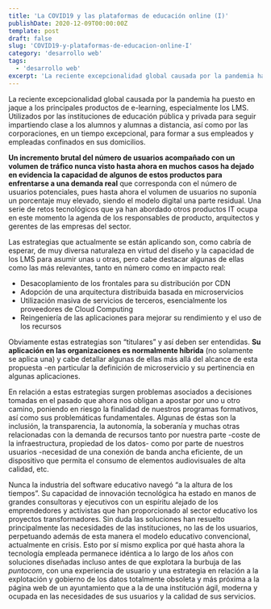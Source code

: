 ```yaml
---
title: 'La COVID19 y las plataformas de educación online (I)'
publishDate: 2020-12-09T00:00:00Z
template: post
draft: false
slug: 'COVID19-y-plataformas-de-educacion-online-I'
category: 'desarrollo web'
tags:
  - 'desarrollo web'
excerpt: 'La reciente excepcionalidad global causada por la pandemia ha puesto en jaque a los principales productos de e-learning, especialmente los LMS. Utilizados por las instituciones de educación pública y privada para seguir impartiendo clase a los alumnos y alumnas a distancia, así como por las corporaciones, en un tiempo excepcional, para formar a sus empleados y empleadas confinados en sus domicilios.'
---
```


La reciente excepcionalidad global causada por la pandemia ha puesto en jaque a los principales productos de e-learning, especialmente los LMS. Utilizados por las instituciones de educación pública y privada para seguir impartiendo clase a los alumnos y alumnas a distancia, así como por las corporaciones, en un tiempo excepcional, para formar a sus empleados y empleadas confinados en sus domicilios.

**Un incremento brutal del número de usuarios acompañado con un volumen de tráfico nunca visto hasta ahora en muchos casos ha dejado en evidencia la capacidad de algunos de estos productos para enfrentarse a una demanda real** que corresponda con el número de usuarios potenciales, pues hasta ahora el volumen de usuarios no suponía un porcentaje muy elevado, siendo el modelo digital una parte residual. Una serie de retos tecnológicos que ya han abordado otros productos IT ocupa en este momento la agenda de los responsables de producto, arquitectos y gerentes de las empresas del sector.

Las estrategias que actualmente se están aplicando son, como cabría de esperar, de muy diversa naturaleza en virtud del diseño y la capacidad de los LMS para asumir unas u otras, pero cabe destacar algunas de ellas como las más relevantes, tanto en número como en impacto real:

- Desacoplamiento de los frontales para su distribución por CDN
- Adopción de una arquitectura distribuida basada en microservicios
- Utilización masiva de servicios de terceros, esencialmente los proveedores de Cloud Computing
- Reingeniería de las aplicaciones para mejorar su rendimiento y el uso de los recursos

Obviamente estas estrategias son “titulares” y así deben ser entendidas. **Su aplicación en las organizaciones es normalmente híbrida** (no solamente se aplica una) y cabe detallar algunas de ellas más allá del alcance de esta propuesta -en particular la definición de microservicio y su pertinencia en algunas aplicaciones.

En relación a estas estrategias surgen problemas asociados a decisiones tomadas en el pasado que ahora nos obligan a apostar por uno u otro camino, poniendo en riesgo la finalidad de nuestros programas formativos, así como sus problemáticas fundamentales. Algunas de éstas son la inclusión, la transparencia, la autonomía, la soberanía y muchas otras relacionadas con la demanda de recursos tanto por nuestra parte -coste de la infraestructura, propiedad de los datos- como por parte de nuestros usuarios -necesidad de una conexión de banda ancha eficiente, de un dispositivo que permita el consumo de elementos audiovisuales de alta calidad, etc.

Nunca la industria del software educativo navegó “a la altura de los tiempos”. Su capacidad de innovación tecnológica ha estado en manos de grandes consultoras y ejecutivos con un espíritu alejado de los emprendedores y activistas que han proporcionado al sector educativo los proyectos transformadores. Sin duda las soluciones han resuelto principalmente las necesidades de las instituciones, no las de los usuarios, perpetuando además de esta manera el modelo educativo convencional, actualmente en crisis. Esto por sí mismo explica por qué hasta ahora la tecnología empleada permanece idéntica a lo largo de los años con soluciones diseñadas incluso antes de que explotara la burbuja de las _puntocom_, con una experiencia de usuario y una estrategia en relación a la explotación y gobierno de los datos totalmente obsoleta y más próxima a la página web de un ayuntamiento que a la de una institución ágil, moderna y ocupada en las necesidades de sus usuarios y la calidad de sus servicios.
